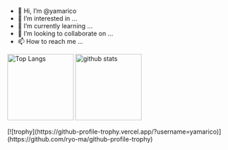 - 👋 Hi, I’m @yamarico
- 👀 I’m interested in ...
- 🌱 I’m currently learning ...
- 💞️ I’m looking to collaborate on ...
- 📫 How to reach me ...
<p align="left"> 
  <img alt="Top Langs" height="150px" src="https://github-readme-stats.vercel.app/api/top-langs/?username=yamarico&layout=compact&show_icons=true&theme=tokyonight" />
  <img alt="github stats" height="150px" src="https://github-readme-stats.vercel.app/api?username=yamarico&theme=tokyonight&show_icons=ture" />
</p>
[![trophy](https://github-profile-trophy.vercel.app/?username=yamarico)](https://github.com/ryo-ma/github-profile-trophy)
<!---
yamarico/yamarico is a ✨ special ✨ repository because its `README.md` (this file) appears on your GitHub profile.
You can click the Preview link to take a look at your changes.
--->
